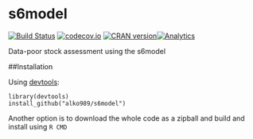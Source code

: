 # s6model

[![Build Status](https://travis-ci.org/alko989/s6model.svg?branch=poormansts)](https://travis-ci.org/alko989/s6model?branch=poormansts)
[![codecov.io](https://codecov.io/github/alko989/s6model/coverage.svg?branch=poormansts)](https://codecov.io/github/alko989/s6model?branch=poormansts)
[![CRAN version](http://www.r-pkg.org/badges/version/s6model)](http://cran.r-project.org/package=s6model)[![Analytics](https://ga-beacon.appspot.com/UA-73594222-1/s6model/poormansts)](https://github.com/igrigorik/ga-beacon)

Data-poor stock assessment using the s6model




##Installation

Using [devtools](http://cran.r-project.org/web/packages/devtools/index.html):

``` 
library(devtools)
install_github("alko989/s6model")
```

Another option is to download the whole code as a zipball and build and install using ```R CMD```
